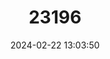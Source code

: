---
title: "23196"
category: "Zelotomys woosnami"
draft: false
date: 2024-02-22 13:03:50
languages:
  English: ["Woosnam's Broad-headed Mouse", "Woosnam's Zelotomys", "Woosnam’s Zelotomys"]
---